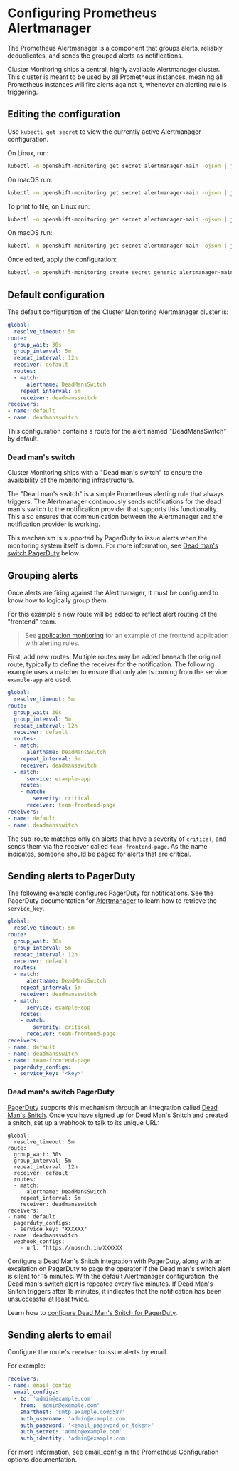# Configuring Prometheus Alertmanager

The Prometheus Alertmanager is a component that groups alerts, reliably deduplicates, and sends the grouped alerts as notifications.

Cluster Monitoring ships a central, highly available Alertmanager cluster. This cluster is meant to be used by all Prometheus instances, meaning all Prometheus instances will fire alerts against it, whenever an alerting rule is triggering.

## Editing the configuration

Use `kubectl get secret` to view the currently active Alertmanager configuration.

On Linux, run:

```bash
kubectl -n openshift-monitoring get secret alertmanager-main -ojson | jq -r '.data["alertmanager.yaml"]' | base64 -d
```

On macOS run:

```bash
kubectl -n openshift-monitoring get secret alertmanager-main -ojson | jq -r '.data["alertmanager.yaml"]' | base64 -D
```

To print to file, on Linux run:

```bash
kubectl -n openshift-monitoring get secret alertmanager-main -ojson | jq -r '.data["alertmanager.yaml"]' | base64 -d > alertmanager.yaml
```

On macOS run:

```bash
kubectl -n openshift-monitoring get secret alertmanager-main -ojson | jq -r '.data["alertmanager.yaml"]' | base64 -D > alertmanager.yaml
```

Once edited, apply the configuration:

```bash
kubectl -n openshift-monitoring create secret generic alertmanager-main --from-literal=alertmanager.yaml="$(< alertmanager.yaml)" --dry-run -oyaml | kubectl -n openshift-monitoring replace secret --filename=-
```

## Default configuration

The default configuration of the Cluster Monitoring Alertmanager cluster is:

[embedmd]:# (../../examples/config/alertmanager/default.yaml)
```yaml
global:
  resolve_timeout: 5m
route:
  group_wait: 30s
  group_interval: 5m
  repeat_interval: 12h
  receiver: default
  routes:
  - match:
      alertname: DeadMansSwitch
    repeat_interval: 5m
    receiver: deadmansswitch
receivers:
- name: default
- name: deadmansswitch
```

This configuration contains a route for the alert named "DeadMansSwitch" by default.

### Dead man's switch

Cluster Monitoring ships with a "Dead man's switch" to ensure the availability of the monitoring infrastructure.

The "Dead man's switch" is a simple Prometheus alerting rule that always triggers. The Alertmanager continuously sends notifications for the dead man's switch to the notification provider that supports this functionality. This also ensures that communication between the Alertmanager and the notification provider is working.

This mechanism is supported by PagerDuty to issue alerts when the monitoring system itself is down. For more information, see [Dead man's switch PagerDuty](#dead-mans-switch-pagerduty) below.

## Grouping alerts

Once alerts are firing against the Alertmanager, it must be configured to know how to logically group them.

For this example a new route will be added to reflect alert routing of the "frontend" team.

> See [application monitoring][application-monitoring] for an example of the frontend application with alerting rules.

First, add new routes. Multiple routes may be added beneath the original route, typically to define the receiver for the notification. The following example uses a matcher to ensure that only alerts coming from the service `example-app` are used.

[embedmd]:# (../../examples/user-guides/configuring-prometheus-alertmanager/alertmanager-config-frontend-route.yaml)
```yaml
global:
  resolve_timeout: 5m
route:
  group_wait: 30s
  group_interval: 5m
  repeat_interval: 12h
  receiver: default
  routes:
  - match:
      alertname: DeadMansSwitch
    repeat_interval: 5m
    receiver: deadmansswitch
  - match:
      service: example-app
    routes:
    - match:
        severity: critical
      receiver: team-frontend-page
receivers:
- name: default
- name: deadmansswitch
```

The sub-route matches only on alerts that have a severity of `critical`, and sends them via the receiver called `team-frontend-page`. As the name indicates, someone should be paged for alerts that are critical.

## Sending alerts to PagerDuty

The following example configures [PagerDuty][pagerduty] for notifications. See the PagerDuty documentation for [Alertmanager][pagerduty-alertmanager] to learn how to retrieve the `service_key`.

[embedmd]:# (../../examples/user-guides/configuring-prometheus-alertmanager/alertmanager-config-frontend-receiver.yaml)
```yaml
global:
  resolve_timeout: 5m
route:
  group_wait: 30s
  group_interval: 5m
  repeat_interval: 12h
  receiver: default
  routes:
  - match:
      alertname: DeadMansSwitch
    repeat_interval: 5m
    receiver: deadmansswitch
  - match:
      service: example-app
    routes:
    - match:
        severity: critical
      receiver: team-frontend-page
receivers:
- name: default
- name: deadmansswitch
- name: team-frontend-page
  pagerduty_configs:
  - service_key: "<key>"
```

### Dead man's switch PagerDuty

[PagerDuty][pagerduty] supports this mechanism through an integration called [Dead Man's Snitch][deadman-snitch].  Once you have signed up for Dead Man's Snitch and created a snitch, set up a webhook to talk to its unique URL:

```
global:
  resolve_timeout: 5m
route:
  group_wait: 30s
  group_interval: 5m
  repeat_interval: 12h
  receiver: default
  routes:
  - match:
      alertname: DeadMansSwitch
    repeat_interval: 5m
    receiver: deadmansswitch
receivers:
- name: default
  pagerduty_configs:
  - service_key: "XXXXXX"
- name: deadmansswitch
  webhook_configs:
    - url: "https://nosnch.in/XXXXXX
```

Configure a Dead Man's Snitch integration with PagerDuty, along with an excalation on PagerDuty to page the operator if the Dead man's switch alert is silent for 15 minutes. With the default Alertmanager configuration, the Dead man's switch alert is repeated every five minutes. If Dead Man's Snitch triggers after 15 minutes, it indicates that the notification has been unsuccessful at least twice.

Learn how to [configure Dead Man's Snitch for PagerDuty][configure-snitch].

## Sending alerts to email

Configure the route's `receiver` to issue alerts by email.

For example:

```yaml
receivers:
- name: email_config
  email_configs:
  - to: 'admin@example.com'
    from: 'admin@example.com'
    smarthost: 'smtp.example.com:587'
    auth_username: 'admin@example.com'
    auth_password: '<email_password_or_token>'
    auth_secret: 'admin@example.com'
    auth_identity: 'admin@example.com'
```

For more information, see [email_config][email-config] in the Prometheus Configuration options documentation.


[pagerduty]: https://www.pagerduty.com/
[pagerduty-alertmanager]: https://www.pagerduty.com/docs/guides/prometheus-integration-guide/
[deadman-snitch]: https://deadmanssnitch.com/
[configure-snitch]: https://www.pagerduty.com/docs/guides/dead-mans-snitch-integration-guide/
[application-monitoring]: application-monitoring.md
[email-config]: https://prometheus.io/docs/alerting/configuration/#email_config
